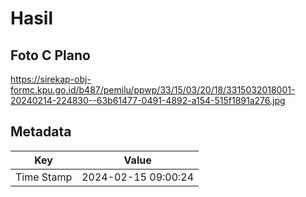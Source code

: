 # Hasil

## Foto C Plano

https://sirekap-obj-formc.kpu.go.id/b487/pemilu/ppwp/33/15/03/20/18/3315032018001-20240214-224830--63b61477-0491-4892-a154-515f1891a276.jpg


## Metadata

| Key        | Value               |
| ---------- | ------------------- |
| Time Stamp | 2024-02-15 09:00:24 |



